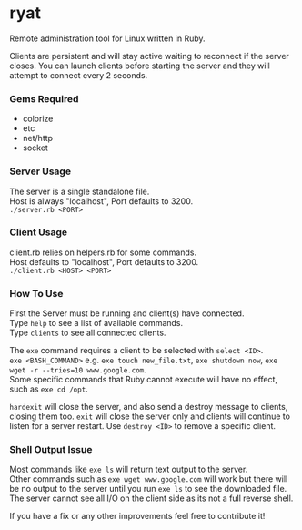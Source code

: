 # ryat
Remote administration tool for Linux written in Ruby.  

Clients are persistent and will stay active waiting to reconnect if the server closes. You can launch clients before starting the server and they will attempt to connect every 2 seconds.

### Gems Required
- colorize
- etc   
- net/http
- socket

### Server Usage
The server is a single standalone file.  
Host is always "localhost", Port defaults to 3200.    
`./server.rb <PORT>`

### Client Usage
client.rb relies on helpers.rb for some commands.  
Host defaults to "localhost", Port defaults to 3200.  
`./client.rb <HOST> <PORT>`

### How To Use
First the Server must be running and client(s) have connected.  
Type `help` to see a list of available commands.  
Type `clients` to see all connected clients.

The `exe` command requires a client to be selected with `select <ID>`.  \
`exe <BASH_COMMAND>` e.g. `exe touch new_file.txt`, `exe shutdown now`, `exe wget -r --tries=10 www.google.com`. \
Some specific commands that Ruby cannot execute will have no effect, such as `exe cd /opt`.


`hardexit` will close the server, and also send a destroy message to clients, closing them too. `exit` will close the server only and clients will continue to listen for a server restart. Use `destroy <ID>` to remove a specific client.

### Shell Output Issue

Most commands like `exe ls` will return text output to the server. \
Other commands such as `exe wget www.google.com` will work but there will be no output to the server until you run `exe ls` to see the downloaded file. The server cannot see all I/O on the client side as its not a full reverse shell.

If you have a fix or any other improvements feel free to contribute it!
